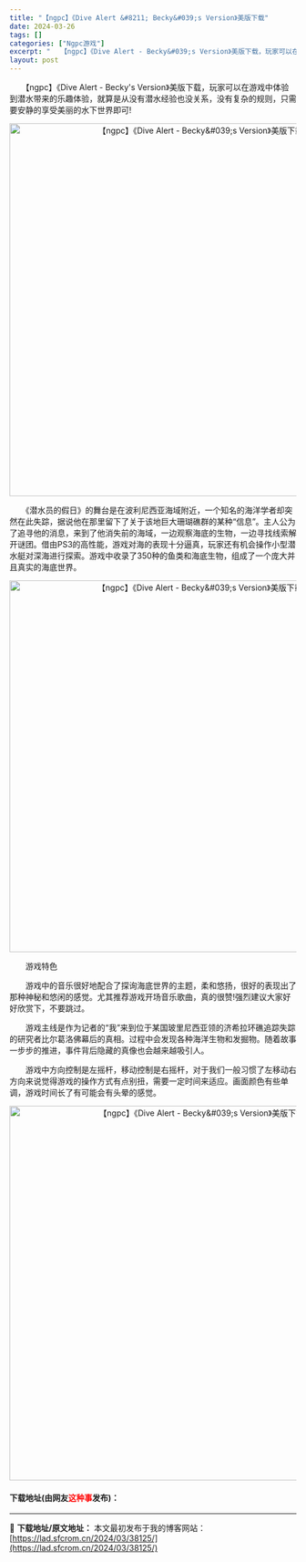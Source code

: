```yaml
---
title: "【ngpc】《Dive Alert &#8211; Becky&#039;s Version》美版下载"
date: 2024-03-26
tags: []
categories: ["Ngpc游戏"]
excerpt: "　　【ngpc】《Dive Alert - Becky&#039;s Version》美版下载，玩家可以在游戏中体验到潜水带来的乐趣体验，就算是从没有潜水经验也没关系，没有复杂的规则，只需要安静的享受美丽的水下世界即可! 　　《潜水员的假日》的舞台是在波利尼西亚海域附近，一个知名的海洋学者却突然在此失&hellip;"
layout: post
---
```


 <p>　　【ngpc】《Dive Alert - Becky&#39;s Version》美版下载，玩家可以在游戏中体验到潜水带来的乐趣体验，就算是从没有潜水经验也没关系，没有复杂的规则，只需要安静的享受美丽的水下世界即可!</p> <p align="center"><img align="" border="0" src="https://lad.sfcrom.cn/wp-content/uploads/2024/03/20240326_6602bbe06a23f.png" width="655" alt="【ngpc】《Dive Alert - Becky&amp;#039;s Version》美版下载" /></p> <p>　　《潜水员的假日》的舞台是在波利尼西亚海域附近，一个知名的海洋学者却突然在此失踪，据说他在那里留下了关于该地巨大珊瑚礁群的某种&ldquo;信息&rdquo;。主人公为了追寻他的消息，来到了他消失前的海域，一边观察海底的生物，一边寻找线索解开谜团。借由PS3的高性能，游戏对海的表现十分逼真，玩家还有机会操作小型潜水艇对深海进行探索。游戏中收录了350种的鱼类和海底生物，组成了一个庞大并且真实的海底世界。</p> <p align="center"><img align="" border="0" src="https://lad.sfcrom.cn/wp-content/uploads/2024/03/20240326_6602bbe121fa9.png" width="653" alt="【ngpc】《Dive Alert - Becky&amp;#039;s Version》美版下载" /></p> <p>　　游戏特色</p> <p>　　游戏中的音乐很好地配合了探询海底世界的主题，柔和悠扬，很好的表现出了那种神秘和悠闲的感觉。尤其推荐游戏开场音乐歌曲，真的很赞!强烈建议大家好好欣赏下，不要跳过。</p> <p>　　游戏主线是作为记者的&ldquo;我&rdquo;来到位于某国玻里尼西亚领的济希拉环礁追踪失踪的研究者比尔葛洛佛幕后的真相。过程中会发现各种海洋生物和发掘物。随着故事一步步的推进，事件背后隐藏的真像也会越来越吸引人。</p> <p>　　游戏中方向控制是左摇杆，移动控制是右摇杆，对于我们一般习惯了左移动右方向来说觉得游戏的操作方式有点别扭，需要一定时间来适应。画面颜色有些单调，游戏时间长了有可能会有头晕的感觉。</p> <p align="center"><img align="" border="0" src="https://lad.sfcrom.cn/wp-content/uploads/2024/03/20240326_6602bbe1cec2f.png" width="658" alt="【ngpc】《Dive Alert - Becky&amp;#039;s Version》美版下载" /></p> <p><h4>下载地址(由网友<font color="red">这种事</font>发布)：</h4></p> 

---
📖 **下载地址/原文地址：** 本文最初发布于我的博客网站：[https://lad.sfcrom.cn/2024/03/38125/](https://lad.sfcrom.cn/2024/03/38125/)

